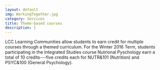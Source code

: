 ```yaml
---
layout: default
img: WorkingTogether.jpg
category: Services
title: Theme-based courses
description: |
---
```

  LCC Learning Communities allow students to earn credit for multiple courses through a themed curriculum. For the Winter 2016 Term, students participating in the Integrated Studies course Nutrional Pyschology earn a total of 10 credits---five credits each for NUTR&101 (Nutrition) and PSYC&100 (General Psychology).